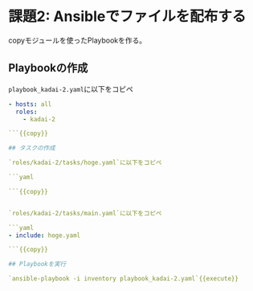 # 課題2: Ansibleでファイルを配布する

copyモジュールを使ったPlaybookを作る。

## Playbookの作成

`playbook_kadai-2.yaml`に以下をコピペ

```yaml
- hosts: all
  roles:
    - kadai-2

```{{copy}}

## タスクの作成

`roles/kadai-2/tasks/hoge.yaml`に以下をコピペ

```yaml

```{{copy}}


`roles/kadai-2/tasks/main.yaml`に以下をコピペ

```yaml
- include: hoge.yaml

```{{copy}}

## Playbookを実行

`ansible-playbook -i inventory playbook_kadai-2.yaml`{{execute}}
